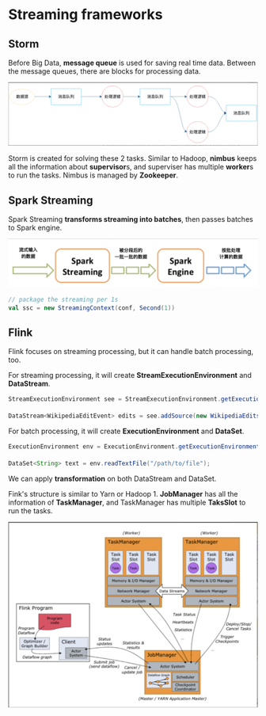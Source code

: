 # Streaming frameworks

## Storm

Before Big Data, **message queue** is used for saving real time data. Between the message queues, there are blocks for processing data.

![ealry-big-data](./images/early-big-data.png)

Storm is created for solving these 2 tasks. Similar to Hadoop, **nimbus** keeps all the information about **supervisor**s, and superviser has multiple **worker**s to run the tasks. Nimbus is managed by **Zookeeper**.

## Spark Streaming

Spark Streaming **transforms streaming into batches**, then passes batches to Spark engine.

![spark-streaming](./images/spark-streaming.png)

```scala
// package the streaming per 1s
val ssc = new StreamingContext(conf, Second(1))
```

## Flink

Flink focuses on streaming processing, but it can handle batch processing, too.

For streaming processing, it will create **StreamExecutionEnvironment** and **DataStream**.

```java
StreamExecutionEnvironment see = StreamExecutionEnvironment.getExecutionEnvironment();

DataStream<WikipediaEditEvent> edits = see.addSource(new WikipediaEditsSource());
```

For batch processing, it will create **ExecutionEnvironment** and **DataSet**.

```java
ExecutionEnvironment env = ExecutionEnvironment.getExecutionEnvironment();

DataSet<String> text = env.readTextFile("/path/to/file");
```

We can apply **transformation** on both DataStream and DataSet.

Fink's structure is similar to Yarn or Hadoop 1. **JobManager** has all the information of **TaskManager**, and TaskManager has multiple **TaksSlot** to run the tasks.

![flink-structure](./images/flink-structure.png)
